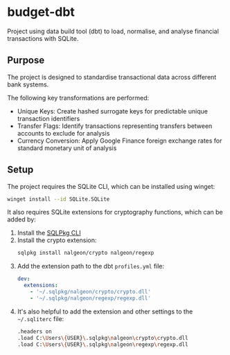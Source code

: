# budget-dbt

Project using data build tool (dbt) to load, normalise, and analyse financial transactions with SQLite.

## Purpose

The project is designed to standardise transactional data across different bank systems.

The following key transformations are performed:
- Unique Keys: Create hashed surrogate keys for predictable unique transaction identifiers
- Transfer Flags: Identify transactions representing transfers between accounts to exclude for analysis
- Currency Conversion: Apply Google Finance foreign exchange rates for standard monetary unit of analysis

## Setup

The project requires the SQLite CLI, which can be installed using winget:
```sh
winget install --id SQLite.SQLite
```

It also requires SQLite extensions for cryptography functions, which can be added by:

1. Install the [SQLPkg CLI](https://github.com/nalgeon/sqlpkg-cli)
2. Install the crypto extension:
    ```sh
    sqlpkg install nalgeon/crypto nalgeon/regexp
    ```
3. Add the extension path to the dbt `profiles.yml` file:
    ```yml
    dev:
      extensions:
        - '~/.sqlpkg/nalgeon/crypto/crypto.dll'
        - '~/.sqlpkg/nalgeon/regexp/regexp.dll'
    ```
4. It's also helpful to add the extension and other settings to the `~/.sqliterc` file:
    ```sh
    .headers on
    .load C:\Users\{USER}\.sqlpkg\nalgeon\crypto\crypto.dll
    .load C:\Users\{USER}\.sqlpkg\nalgeon\regexp\regexp.dll
    ```